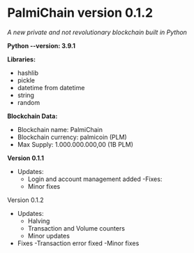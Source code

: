 # PalmiChain version 0.1.2
*A new private and not revolutionary blockchain built in Python*

**Python --version: 3.9.1**

**Libraries:**
- hashlib
- pickle
- datetime from datetime
- string
- random

**Blockchain Data:**
- Blockchain name: PalmiChain
- Blockchain currency: palmicoin (PLM)
- Max Supply: 1.000.000.000,00 (1B PLM)

**Version 0.1.1**
- Updates: 
  - Login and account management added
-Fixes:
  - Minor fixes

Version 0.1.2
- Updates:
  - Halving
  - Transaction and Volume counters
  - Minor updates
- Fixes
  -Transaction error fixed
  -Minor fixes
